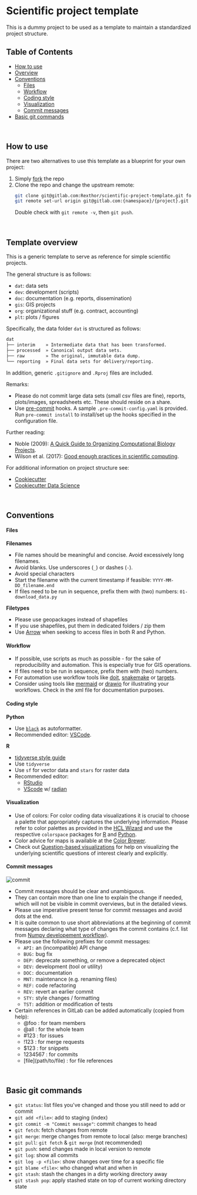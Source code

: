 # Scientific project template

This is a dummy project to be used as a template to maintain a standardized project structure.

## Table of Contents
- [How to use](#How-to-use)
- [Overview](#template-overview)
- [Conventions](#conventions)
    - [Files](#files)
    - [Workflow](#workflow)
    - [Coding style](#coding-style)
    - [Visualization](#visualization)
    - [Commit messages](#commit-messages)
- [Basic git commands](#basic-git-commands)

&nbsp;

## How to use
There are two alternatives to use this template as a blueprint for your own project:

1. Simply [fork](https://docs.gitlab.com/ee/user/project/repository/forking_workflow.html) the repo
2. Clone the repo and change the upstream remote:
   ```sh
   git clone git@gitlab.com:Rexthor/scientific-project-template.git foobar
   git remote set-url origin git@gitlab.com:{namespace}/{project}.git
   ```
   Double check with `git remote -v`, then `git push`.

&nbsp;


## Template overview 
This is a generic template to serve as reference for simple scientific projects.

The general structure is as follows:
- `dat`: data sets
- `dev`: development (scripts)
- `doc`: documentation (e.g. reports, dissemination)
- `gis`: GIS projects
- `org`: organizational stuff (e.g. contract, accounting)
- `plt`: plots / figures

Specifically, the data folder `dat` is structured as follows:

```sh
dat
├── interim    » Intermediate data that has been transformed.
├── processed  » Canonical output data sets.
├── raw        » The original, immutable data dump.
└── reporting  » Final data sets for delivery/reporting.
```

In addition, generic `.gitignore` and `.Rproj` files are included. 

Remarks:
- Please do not commit large data sets (small csv files are fine), reports, plots/images, spreadsheets etc. These should reside on a share.
- Use [pre-commit](https://pre-commit.com/) hooks. A sample `.pre-commit-config.yaml` is provided. Run `pre-commit install` to install/set up the hooks specified in the configuration file.


Further reading:
- Noble (2009): [A Quick Guide to Organizing Computational Biology Projects](https://doi.org/10.1371/journal.pcbi.1005510).
- Wilson et al. (2017): [Good enough practices in scientific computing](https://doi.org/10.1371/journal.pcbi.1000424).

For additional information on project structure see:
- [Cookiecutter](https://github.com/cookiecutter/cookiecutter)
- [Cookiecutter Data Science](https://drivendata.github.io/cookiecutter-data-science/)


&nbsp;


## Conventions

#### Files

**Filenames**
- File names should be meaningful and concise. Avoid excessively long filenames.
- Avoid blanks. Use underscores (`_`) or dashes (`-`).
- Avoid special characters
- Start the filename with the current timestamp if feasible: `YYYY-MM-DD_filename.end`
- If files need to be run in sequence, prefix them with (two) numbers: `01-download_data.py`  

**Filetypes**
- Please use geopackages instead of shapefiles
- If you use shapefiles, put them in dedicated folders / zip them
- Use [Arrow](https://arrow.apache.org/docs/) when seeking to access files in both R and Python.


#### Workflow
- If possible, use scripts as much as possible - for the sake of reproducibility and automation. This is especially true for GIS operations.
- If files need to be run in sequence, prefix them with (two) numbers.
- For automation use workflow tools like [doit](https://pydoit.org/), [snakemake](https://snakemake.readthedocs.io/en/stable/) or [targets](https://docs.ropensci.org/targets/).
- Consider using tools like [mermaid](https://mermaid.js.org/) or [drawio](https://app.diagrams.net/) for illustrating your workflows. Check in the xml file for documentation purposes.


#### Coding style

**Python**
- Use [`black`](https://github.com/psf/black) as autoformatter.
- Recommended editor: [VSCode](https://code.visualstudio.com/docs/python/python-tutorial).

**R**
- [tidyverse style guide](https://style.tidyverse.org/)
- Use `tidyverse`
- Use `sf` for vector data and `stars` for raster data
- Recommended editor:
    - [RStudio](https://www.rstudio.com/)
    - [VScode](https://marketplace.visualstudio.com/items?itemName=Ikuyadeu.r) w/ [radian](https://github.com/randy3k/radian)


#### Visualization
- Use of colors: For color coding data visualizations it is crucial to choose a palette that appropriately captures the underlying information. Please refer to color palettes as provided in the [HCL Wizard](https://hclwizard.org/) and use the respective `colorspace`  packages for [R](http://colorspace.r-forge.r-project.org/) and [Python](https://python-colorspace.readthedocs.io/en/latest/).
- Color advice for maps is available at the [Color Brewer](https://colorbrewer2.org/).
- Check out [Question-based visualizations](https://graphicsprinciples.github.io/qbv.html) for help on visualizing the underlying scientific questions of interest clearly and explicitly.


#### Commit messages

![commit](https://imgs.xkcd.com/comics/git_commit.png)

- Commit messages should be clear and unambiguous.
- They can contain more than one line to explain the change if needed, which will not be visible in commit overviews, but in the detailed views.
- Please use imperative present tense for commit messages and avoid dots at the end.
- It is quite common to use short abbreviations at the beginning of commit messages declaring what type of changes the commit contains (c.f. list from [Numpy developement workflow](https://docs.scipy.org/doc/numpy-1.15.1/dev/gitwash/development_workflow.html#writing-the-commit-message)).
- Please use the following prefixes for commit messages:
  - `API:` an (incompatible) API change
  - `BUG:` bug fix
  - `DEP:` deprecate something, or remove a deprecated object
  - `DEV:` development (tool or utility)
  - `DOC:` documentation
  - `MNT:` maintenance (e.g. renaming files)
  - `REF:` code refactoring
  - `REV:` revert an earlier commit
  - `STY:` style changes / formatting
  - `TST:` addition or modification of tests
- Certain references in GitLab can be added automatically (copied from help):
  - @foo : for team members
  - @all : for the whole team
  - #123 : for issues
  - !123 : for merge requests
  - $123 : for snippets
  - 1234567 : for commits
  - \[file\]\(path/to/file\) : for file references

&nbsp;


## Basic git commands
- `git status`: list files you've changed and those you still need to add or commit
- `git add <file>`: add <file> to staging (index)
- `git commit -m "Commit message"`: commit changes to head
- `git fetch`: fetch changes from remote
- `git merge`: merge changes from remote to local (also: merge branches)
- `git pull`: `git fetch` & `git merge` (not recommended)
- `git push`: send changes made in local version to remote
- `git log`: show all commits
- `git log -p <file>`: show changes over time for a specific file
- `git blame <file>`: who changed what and when in <file>
- `git stash`: stash the changes in a dirty working directory away
- `git stash pop`: apply stashed state on top of current working directory state

